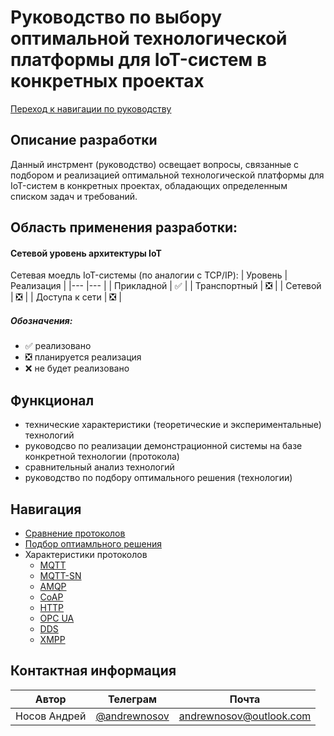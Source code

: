 # Руководство по выбору оптимальной технологической платформы для IoT-систем в конкретных проектах

[Переход к навигации по руководству](#навигация)

## Описание разработки
Данный инстрмент (руководство) освещает вопросы, связанные с подбором и реализацией оптимальной технологической платформы для IoT-систем в конкретных проектах, обладающих определенным списком задач и требований.

## Область применения разработки:
#### Сетевой уровень архитектуры IoT
Сетевая моедль IoT-системы (по аналогии с TCP/IP):
| Уровень  	| Реализация  	|
|---	|---	|
| Прикладной  	| &#x2705;  	|
| Транспортный  	| &#x274E;  	|
| Сетевой 	| &#x274E;  	|
| Доступа к сети 	| &#x274E;  	|

##### Обозначения: 
* &#x2705; реализовано
* &#x274E; планируется реализация
* &#x274C; не будет реализовано

## Функционал
* технические характеристики (теоретические и экспериментальные) технологий
* руководсво по реализации демонстрационной системы на базе конкретной технологии (протокола)
* сравнительный анализ технологий
* руководство по подбору оптимального решения (технологии)

## Навигация
* [Сравнение протоколов](/comparative.md)
* [Подбор оптиамльного решения](/selection.md)
* Характеристики протоколов
  * [MQTT](mqtt/overview-mqtt.md)
  * [MQTT-SN](mqtt/overview-mqttsn.md)
  * [AMQP](amqp/overview-amqp.md)
  * [CoAP](coap/overview-coap.md)
  * [HTTP](http/overview-http.md)
  * [OPC UA](opcua/overview-opcua.md)
  * [DDS](dds/overview-dds.md)
  * [XMPP](xmpp/overview-xmpp.md)

## Контактная информация
| Автор | Телеграм | Почта |
|-------|----------|-------|
| Носов Андрей   | [@andrewnosov](https://t.me/andrewnosov)      | <andrewnosov@outlook.com>  |

